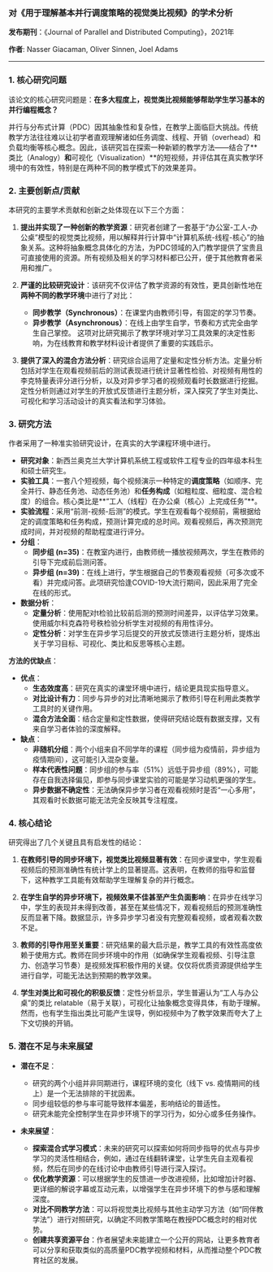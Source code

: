 ### **对《用于理解基本并行调度策略的视觉类比视频》的学术分析**

**发布期刊**：《Journal of Parallel and Distributed Computing》，2021年

**作者**: Nasser Giacaman, Oliver Sinnen, Joel Adams

---

### 1. 核心研究问题

该论文的核心研究问题是：**在多大程度上，视觉类比视频能够帮助学生学习基本的并行编程概念？**

并行与分布式计算（PDC）因其抽象性和复杂性，在教学上面临巨大挑战。传统教学方法往往难以让初学者直观理解诸如任务调度、线程、开销（overhead）和负载均衡等核心概念。因此，该研究旨在探索一种新颖的教学方法——结合了**类比（Analogy）**和**可视化（Visualization）**的短视频，并评估其在真实教学环境中的有效性，特别是在两种不同的教学模式下的效果差异。

### 2. 主要创新点/贡献

本研究的主要学术贡献和创新之处体现在以下三个方面：

1.  **提出并实现了一种创新的教学资源**：研究者创建了一套基于“办公室-工人-办公桌”模型的视觉类比视频，用以解释并行计算中“计算机系统-线程-核心”的抽象关系。这种将抽象概念具体化的方法，为PDC领域的入门教学提供了宝贵且可直接使用的资源。所有视频及相关的学习材料都已公开，便于其他教育者采用和推广。

2.  **严谨的比较研究设计**：该研究不仅评估了教学资源的有效性，更具创新性地在**两种不同的教学环境**中进行了对比：
    *   **同步教学（Synchronous）**：在课堂内由教师引导，有固定的学习节奏。
    *   **异步教学（Asynchronous）**：在线上由学生自学，节奏和方式完全由学生自己掌控。
    这项对比研究揭示了教学环境对学习工具效果的决定性影响，为在线教育和教学材料设计者提供了重要的实践启示。

3.  **提供了深入的混合方法分析**：研究综合运用了定量和定性分析方法。定量分析包括对学生在观看视频前后的测试表现进行统计显著性检验、对视频有用性的李克特量表评分进行分析，以及对异步学习者的视频观看时长数据进行挖掘。定性分析则通过对学生的开放式反馈进行主题分析，深入探究了学生对类比、可视化和学习活动设计的真实看法和学习体验。

### 3. 研究方法

作者采用了一种准实验研究设计，在真实的大学课程环境中进行。

*   **研究对象**：新西兰奥克兰大学计算机系统工程或软件工程专业的四年级本科生和硕士研究生。
*   **实验工具**：一套八个短视频，每个视频演示一种特定的**调度策略**（如顺序、完全并行、静态任务池、动态任务池）和**任务构成**（如粗粒度、细粒度、混合粒度）的组合。核心类比是**“工人（线程）在办公桌（核心）上完成任务”**。
*   **实验流程**：采用“前测-视频-后测”的模式。学生在观看每个视频前，需根据给定的调度策略和任务构成，预测计算完成的总时间。观看视频后，再次预测完成时间，并对视频的帮助程度进行评分。
*   **分组**：
    *   **同步组 (n=35)**：在教室内进行，由教师统一播放视频两次，学生在教师的引导下完成前后测问答。
    *   **异步组 (n=39)**：在线上进行，学生根据自己的节奏观看视频（可多次或不看）并完成问答。此项研究恰逢COVID-19大流行期间，因此采用了完全在线的形式。
*   **数据分析**：
    *   **定量分析**：使用配对t检验比较前后测的预测时间差异，以评估学习效果。使用威尔科克森符号秩检验分析学生对视频的有用性评分。
    *   **定性分析**：对学生在异步学习后提交的开放式反馈进行主题分析，提炼出关于学习目标、可视化、类比和反思等核心主题。

**方法的优缺点**：
*   **优点**：
    *   **生态效度高**：研究在真实的课堂环境中进行，结论更具现实指导意义。
    *   **对比设计有力**：同步与异步的对比清晰地揭示了教师引导在利用此类教学工具时的关键作用。
    *   **混合方法全面**：结合定量和定性数据，使得研究结论既有数据支撑，又有来自学习者体验的深度解释。
*   **缺点**：
    *   **非随机分组**：两个小组来自不同学年的课程（同步组为疫情前，异步组为疫情期间），这可能引入混杂变量。
    *   **样本代表性问题**：同步组的参与率（51%）远低于异步组（89%），可能存在自我选择偏见，即参与同步课堂实验的可能是学习动机更强的学生。
    *   **异步数据不确定性**：无法确保异步学习者在观看视频时是否“一心多用”，其观看时长数据可能无法完全反映其专注程度。

### 4. 核心结论

研究得出了几个关键且具有启发性的结论：

1.  **在教师引导的同步环境下，视觉类比视频显著有效**：在同步课堂中，学生观看视频后的预测准确性有统计学上的显著提高。这表明，在教师的指导和监督下，这种教学工具能有效帮助学生理解复杂的并行概念。

2.  **在学生自学的异步环境下，视频效果不佳甚至产生负面影响**：在异步在线学习中，学生的表现并未得到改善，甚至在某些情况下，观看视频后的预测准确性反而显著下降。数据显示，许多异步学习者没有完整观看视频，或者观看次数不足。

3.  **教师的引导作用至关重要**：研究结果的最大启示是，教学工具的有效性高度依赖于使用方式。教师在同步环境中的作用（如确保学生观看视频、引导注意力、创造学习节奏）是视频发挥积极作用的关键。仅仅将优质资源提供给学生进行自学，可能无法达到预期的教学效果。

4.  **学生对类比和可视化的积极反馈**：定性分析显示，学生普遍认为“工人与办公桌”的类比 relatable（易于关联），可视化让抽象概念变得具体，有助于理解。然而，也有学生指出类比可能产生误导，例如视频中为了教学效果而夸大了上下文切换的开销。

### 5. 潜在不足与未来展望

*   **潜在不足**：
    *   研究的两个小组并非同期进行，课程环境的变化（线下 vs. 疫情期间的线上）是一个无法排除的干扰因素。
    *   同步组较低的参与率可能导致样本偏差，影响结论的普适性。
    *   研究未能完全控制学生在异步环境下的学习行为，如分心或多任务操作。

*   **未来展望**：
    *   **探索混合式学习模式**：未来的研究可以探索如何将同步指导的优点与异步学习的灵活性相结合，例如，通过在线翻转课堂，让学生先自主观看视频，然后在同步的在线讨论中由教师引导进行深入探讨。
    *   **优化教学资源**：可以根据学生的反馈进一步改进视频，比如增加计时器、更详细的解说字幕或互动元素，以增强学生在异步环境下的参与感和理解深度。
    *   **对比不同教学方法**：可以将视觉类比视频与其他主动学习方法（如“同伴教学法”）进行对照研究，以确定不同教学策略在教授PDC概念时的相对优势。
    *   **创建共享资源平台**：作者展望未来能建立一个公开的网站，让更多教育者可以分享和获取类似的高质量PDC教学视频和材料，从而推动整个PDC教育社区的发展。
